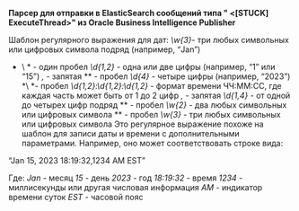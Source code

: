 **Парсер для отправки в ElasticSearch сообщений типа "<BEA-000337> <[STUCK] ExecuteThread>" из Oracle Business Intelligence Publisher**

Шаблон регулярного выражения для дат:
*\w{3}*- три любых символьных или цифровых символа подряд (например, “Jan”)
* \ * - один пробел
*\d{1,2}* - одна или две цифры (например, “1” или “15”)
*\,* - запятая
*\* - пробел
*\d{4}* - четыре цифры (например, “2023”)
*\ *- пробел
*\d{1,2}:\d{1,2}:\d{1,2}* - формат времени ЧЧ:ММ:СС, где каждая часть может быть от 1 до 2 цифр
*\,* - запятая
*\d{1,4}* - от одной до четырех цифр подряд
*\* - пробел
*\w{2}* - два любых символьных или цифровых символа
*\* - пробел
*\w{3}* - три любых символьных или цифровых символа
Это регулярное выражение похоже на шаблон для записи даты и времени с дополнительными параметрами. Например, оно может соответствовать строке вида:

“Jan 15, 2023 18:19:32,1234 AM EST”

Где:
*Jan* - месяц
*15* - день
*2023* - год
*18:19:32* - время
*1234* - миллисекунды или другая числовая информация
*AM* - индикатор времени суток
*EST* - часовой пояс
